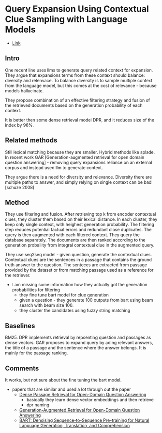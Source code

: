 # Query Expansion Using Contextual Clue Sampling with Language Models


- [Link](https://arxiv.org/abs/2210.07093)

## Intro

One recent line uses llms to generate query related context for expansion.
They argue that expansions terms from these context should balance: diversity and relenvace.
To balance diversity is to sample multiple context from the language model, but this comes at the cost of relevance - because models hallucinate.

They propose combination of an effective filtering strategy and fusion of the retrieved documents based on the generation probability of each context.

It is better then some dense retrieval model DPR, and it reduces size of the index by 96%.

## Related methods

Still lexical matching because they are smaller.
Hybrid methods like splade.
In recent work GAR [Generation-augmented retrieval for open domain question answering] - removing query expansions reliance on an external corpus and instead used llm to generate context.

They argue there is a need for diversity and relevance.
Diversity there are multiple paths to answer, and simply relying on single context can be bad [schuze 2008]

## Method

They use filtering and fusion.
After retrieving top k from encoder contextual clues, they cluster them based on their lexical distance.
In each cluster, they keep only single context, with heighest generation probability.
The filtering step reduces potential factual errors and redundant close duplicates.
The query is then augmented with each filtered context.
They query the database separately.
The documents are then ranked according to the generation probaility from integral contextual clue in the augmented query.

They use seq2seq model - given question, generate the contextual clues.
Contextual clues are the sentences in a passage that contains the ground truth answer to the question.
The senteces are extracted from passage provided by the dataset or from matching passage used as a reference for the retriever.

- I am missing some information how they actually got the generation probabilities for filtering
  - they fine tune bart model for clue generation
  - given a question - they generate 100 outputs from bart using beam search with beam size 100.
  - they cluster the candidates using fuzzy string matching

## Baselines

BM25.
DPR implements retrieval by repsenting question and passages as dense vectors.
GAR proposes to expand query by ading relevant answers, the title of a passage and the sentence where the answer belongs.
It is mainly for the passage ranking.

## Comments

It works, but not sure about the fine tuning the bart model.
- papers that are similar and used a lot through out the paper
  - [Dense Passage Retrieval for Open-Domain Question Answering](https://arxiv.org/abs/2004.04906)
    - basically they learn dense vector embeddings and then retrieve
    - dpr naming
  - [Generation-Augmented Retrieval for Open-Domain Question Answering](https://aclanthology.org/2021.acl-long.316/)
  - [BART: Denoising Sequence-to-Sequence Pre-training for Natural Language Generation, Translation, and Comprehension](https://arxiv.org/abs/1910.13461)
